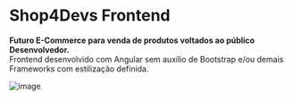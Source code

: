 # Shop4Devs Frontend

**Futuro E-Commerce para venda de produtos voltados ao público Desenvolvedor.**<br>
Frontend desenvolvido com Angular sem auxílio de Bootstrap e/ou demais Frameworks com estilização definida.

![image](https://user-images.githubusercontent.com/93688391/226082031-e9a7f735-000a-4108-88ee-bec1485296fb.png)

